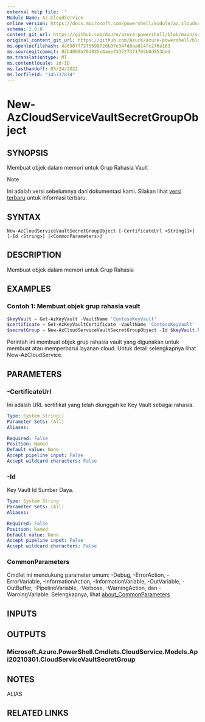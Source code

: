 ```yaml
---
external help file: ''
Module Name: Az.CloudService
online version: https://docs.microsoft.com/powershell/module/az.cloudservice/new-azcloudservicevaultsecretgroupobject
schema: 2.0.0
content_git_url: https://github.com/Azure/azure-powershell/blob/main/src/CloudService/help/New-AzCloudServiceVaultSecretGroupObject.md
original_content_git_url: https://github.com/Azure/azure-powershell/blob/main/src/CloudService/help/New-AzCloudServiceVaultSecretGroupObject.md
ms.openlocfilehash: 4a6907f72f569872db97e34fd8aa014fc276e163
ms.sourcegitcommit: 82b4008b76d035e4aee733727371765b0d853bed
ms.translationtype: MT
ms.contentlocale: id-ID
ms.lasthandoff: 05/24/2022
ms.locfileid: "145737874"
---
```

# New-AzCloudServiceVaultSecretGroupObject

## SYNOPSIS
Membuat objek dalam memori untuk Grup Rahasia Vault

> [!NOTE]
>Ini adalah versi sebelumnya dari dokumentasi kami. Silakan lihat [versi terbaru](/powershell/module/az.cloudservice/new-azcloudservicevaultsecretgroupobject) untuk informasi terbaru.

## SYNTAX

```
New-AzCloudServiceVaultSecretGroupObject [-CertificateUrl <String[]>] [-Id <String>] [<CommonParameters>]
```

## DESCRIPTION
Membuat objek dalam memori untuk Grup Rahasia

## EXAMPLES

### Contoh 1: Membuat objek grup rahasia vault
```powershell
$keyVault = Get-AzKeyVault -VaultName 'ContosoKeyVault'
$certificate = Get-AzKeyVaultCertificate -VaultName 'ContosoKeyVault' -Name 'ContosoCert'
$secretGroup = New-AzCloudServiceVaultSecretGroupObject -Id $keyVault.ResourceId -CertificateUrl $certificate.SecretId
```

Perintah ini membuat objek grup rahasia vault yang digunakan untuk membuat atau memperbarui layanan cloud.
Untuk detail selengkapnya lihat New-AzCloudService.

## PARAMETERS

### -CertificateUrl
Ini adalah URL sertifikat yang telah diunggah ke Key Vault sebagai rahasia.

```yaml
Type: System.String[]
Parameter Sets: (All)
Aliases:

Required: False
Position: Named
Default value: None
Accept pipeline input: False
Accept wildcard characters: False
```

### -Id
Key Vault Id Sumber Daya.

```yaml
Type: System.String
Parameter Sets: (All)
Aliases:

Required: False
Position: Named
Default value: None
Accept pipeline input: False
Accept wildcard characters: False
```

### CommonParameters
Cmdlet ini mendukung parameter umum: -Debug, -ErrorAction, -ErrorVariable, -InformationAction, -InformationVariable, -OutVariable, -OutBuffer, -PipelineVariable, -Verbose, -WarningAction, dan -WarningVariable. Selengkapnya, lihat [about_CommonParameters](http://go.microsoft.com/fwlink/?LinkID=113216)

## INPUTS

## OUTPUTS

### Microsoft.Azure.PowerShell.Cmdlets.CloudService.Models.Api20210301.CloudServiceVaultSecretGroup

## NOTES

ALIAS

## RELATED LINKS


